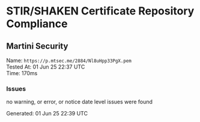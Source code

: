 # STIR/SHAKEN Certificate Repository Compliance

## Martini Security

Name: `https://p.mtsec.me/2884/Nl8uHpp33PgX.pem`\
Tested At: 01 Jun 25 22:37 UTC\
Time: 170ms

### Issues

no warning, or error, or notice date level issues were found

Generated: 01 Jun 25 22:39 UTC